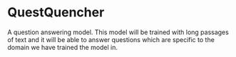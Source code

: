 # QuestQuencher
A question answering model. This model will be trained with long passages of text and it will be able to answer questions which are specific to the domain we have trained the model in.
